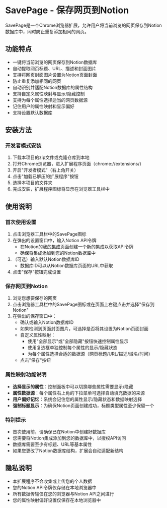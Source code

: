 # SavePage - 保存网页到Notion

SavePage是一个Chrome浏览器扩展，允许用户将当前浏览的网页保存到Notion数据库中，同时防止重复添加相同的网页。

## 功能特点

- 一键将当前浏览的网页保存到Notion数据库
- 自动提取网页标题、URL、描述和封面图片
- 支持将网页封面图片设置为Notion页面封面
- 防止重复添加相同的网页
- 自动识别并适配Notion数据库的属性结构
- 支持自定义属性映射与显示/隐藏控制
- 支持为每个属性选择适当的网页数据源
- 记住用户的属性映射和显示偏好
- 支持设置默认数据库

## 安装方法

### 开发者模式安装

1. 下载本项目的zip文件或克隆仓库到本地
2. 打开Chrome浏览器，进入扩展程序页面（chrome://extensions/）
3. 开启"开发者模式"（右上角开关）
4. 点击"加载已解压的扩展程序"按钮
5. 选择本项目的文件夹
6. 完成安装，扩展程序图标将显示在浏览器工具栏中

## 使用说明

### 首次使用设置

1. 点击浏览器工具栏中的SavePage图标
2. 在弹出的设置窗口中，输入Notion API令牌
   - 在Notion的[我的集成](https://www.notion.so/my-integrations)页面创建一个新的集成以获取API令牌
   - 确保将集成添加到您的Notion数据库中
3. （可选）输入默认Notion数据库ID
   - 数据库ID可以从Notion数据库页面的URL中获取
4. 点击"保存"按钮完成设置

### 保存网页到Notion

1. 浏览您想要保存的网页
2. 点击浏览器工具栏中的SavePage图标或在页面上右键点击并选择"保存到Notion"
3. 在弹出的保存窗口中：
   - 确认或输入Notion数据库ID
   - 如果检测到页面封面图片，可选择是否将其设置为Notion页面封面
   - 自定义属性映射：
     - 使用"全部显示"或"全部隐藏"按钮快速控制属性显示
     - 使用复选框单独控制每个属性的显示/隐藏状态
     - 为每个属性选择合适的数据源（网页标题/URL/描述/域名/时间）
   - 点击"保存"按钮

### 属性映射功能说明

- **选择显示的属性**：控制面板中可以切换哪些属性需要显示/隐藏
- **属性数据源**：每个属性右上角的下拉菜单可选择自动填充数据的来源
- **用户偏好记忆**：系统会记住您的属性显示/隐藏状态和数据映射选择
- **强制标题显示**：为确保Notion页面创建成功，标题类型属性至少保留一个

### 特别提示

- 首次使用前，请确保已在Notion中创建好数据库
- 您需要将Notion集成添加到您的数据库中，以授权API访问
- 数据库需要至少有标题、URL等基本属性
- 如果您更改了Notion数据库结构，扩展会自动适配新结构

## 隐私说明

- 本扩展程序不会收集或上传您的个人数据
- 您的Notion API令牌仅存储在本地浏览器中
- 所有数据传输仅在您的浏览器与Notion API之间进行
- 您的属性映射偏好设置仅保存在本地浏览器中